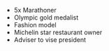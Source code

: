 - 5x Marathoner
- Olympic gold medalist
- Fashion model
- Michelin star restaurant owner
- Adviser to vise president
